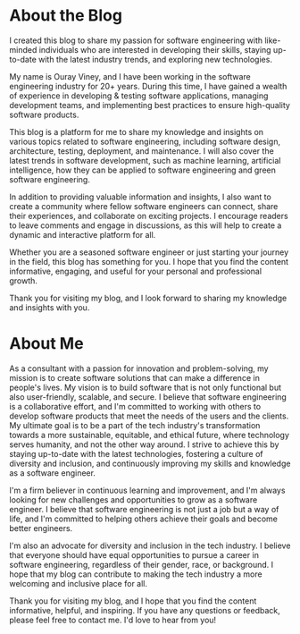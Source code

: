 # About the Blog
I created this blog to share my passion for software engineering with like-minded individuals who are interested in developing their skills, staying up-to-date with the latest industry trends, and exploring new technologies.

My name is Ouray Viney, and I have been working in the software engineering industry for 20+ years. During this time, I have gained a wealth of experience in developing & testing software applications, managing development teams, and implementing best practices to ensure high-quality software products.

This blog is a platform for me to share my knowledge and insights on various topics related to software engineering, including software design, architecture, testing, deployment, and maintenance. I will also cover the latest trends in software development, such as machine learning, artificial intelligence, how they can be applied to software engineering and green software engineering.

In addition to providing valuable information and insights, I also want to create a community where fellow software engineers can connect, share their experiences, and collaborate on exciting projects. I encourage readers to leave comments and engage in discussions, as this will help to create a dynamic and interactive platform for all.

Whether you are a seasoned software engineer or just starting your journey in the field, this blog has something for you. I hope that you find the content informative, engaging, and useful for your personal and professional growth.

Thank you for visiting my blog, and I look forward to sharing my knowledge and insights with you.

# About Me
As a consultant with a passion for innovation and problem-solving, my mission is to create software solutions that can make a difference in people's lives. My vision is to build software that is not only functional but also user-friendly, scalable, and secure. I believe that software engineering is a collaborative effort, and I'm committed to working with others to develop software products that meet the needs of the users and the clients. My ultimate goal is to be a part of the tech industry's transformation towards a more sustainable, equitable, and ethical future, where technology serves humanity, and not the other way around. I strive to achieve this by staying up-to-date with the latest technologies, fostering a culture of diversity and inclusion, and continuously improving my skills and knowledge as a software engineer.

I'm a firm believer in continuous learning and improvement, and I'm always looking for new challenges and opportunities to grow as a software engineer. I believe that software engineering is not just a job but a way of life, and I'm committed to helping others achieve their goals and become better engineers.

I'm also an advocate for diversity and inclusion in the tech industry. I believe that everyone should have equal opportunities to pursue a career in software engineering, regardless of their gender, race, or background. I hope that my blog can contribute to making the tech industry a more welcoming and inclusive place for all.

Thank you for visiting my blog, and I hope that you find the content informative, helpful, and inspiring. If you have any questions or feedback, please feel free to contact me. I'd love to hear from you!
